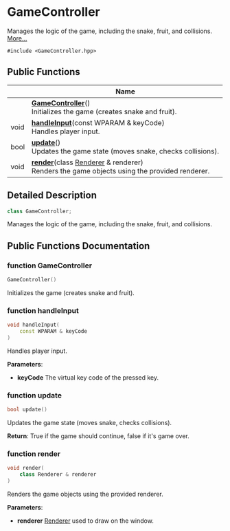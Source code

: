 # GameController



Manages the logic of the game, including the snake, fruit, and collisions.  [More...](#detailed-description)


`#include <GameController.hpp>`

## Public Functions

|                | Name           |
| -------------- | -------------- |
| | **[GameController](Classes/class_game_controller.md#function-gamecontroller)**()<br>Initializes the game (creates snake and fruit).  |
| void | **[handleInput](Classes/class_game_controller.md#function-handleinput)**(const WPARAM & keyCode)<br>Handles player input.  |
| bool | **[update](Classes/class_game_controller.md#function-update)**()<br>Updates the game state (moves snake, checks collisions).  |
| void | **[render](Classes/class_game_controller.md#function-render)**(class [Renderer](Classes/class_renderer.md) & renderer)<br>Renders the game objects using the provided renderer.  |

## Detailed Description

```cpp
class GameController;
```

Manages the logic of the game, including the snake, fruit, and collisions. 



## Public Functions Documentation

### function GameController

```cpp
GameController()
```

Initializes the game (creates snake and fruit). 




### function handleInput

```cpp
void handleInput(
    const WPARAM & keyCode
)
```

Handles player input. 

**Parameters**: 

  * **keyCode** The virtual key code of the pressed key. 


### function update

```cpp
bool update()
```

Updates the game state (moves snake, checks collisions). 

**Return**: True if the game should continue, false if it's game over. 

### function render

```cpp
void render(
    class Renderer & renderer
)
```

Renders the game objects using the provided renderer. 

**Parameters**: 

  * **renderer** [Renderer](Classes/class_renderer.md) used to draw on the window. 
